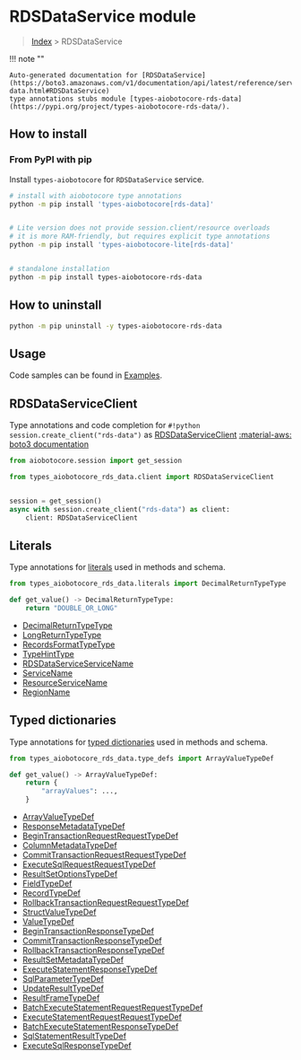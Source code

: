 # RDSDataService module

> [Index](../README.md) > RDSDataService


!!! note ""

    Auto-generated documentation for [RDSDataService](https://boto3.amazonaws.com/v1/documentation/api/latest/reference/services/rds-data.html#RDSDataService)
    type annotations stubs module [types-aiobotocore-rds-data](https://pypi.org/project/types-aiobotocore-rds-data/).

## How to install



### From PyPI with pip

Install `types-aiobotocore` for `RDSDataService` service.

```bash
# install with aiobotocore type annotations
python -m pip install 'types-aiobotocore[rds-data]'


# Lite version does not provide session.client/resource overloads
# it is more RAM-friendly, but requires explicit type annotations
python -m pip install 'types-aiobotocore-lite[rds-data]'


# standalone installation
python -m pip install types-aiobotocore-rds-data
```



## How to uninstall

```bash
python -m pip uninstall -y types-aiobotocore-rds-data
```

## Usage

Code samples can be found in [Examples](./usage.md).

## RDSDataServiceClient

Type annotations and code completion for  `#!python session.create_client("rds-data")` as [RDSDataServiceClient](./client.md)
[:material-aws: boto3 documentation](https://boto3.amazonaws.com/v1/documentation/api/latest/reference/services/rds-data.html#RDSDataService.Client)

```python title="Usage example"
from aiobotocore.session import get_session

from types_aiobotocore_rds_data.client import RDSDataServiceClient


session = get_session()
async with session.create_client("rds-data") as client:
    client: RDSDataServiceClient
```








## Literals

Type annotations for [literals](./literals.md) used in methods and schema.

```python title="Usage example"
from types_aiobotocore_rds_data.literals import DecimalReturnTypeType

def get_value() -> DecimalReturnTypeType:
    return "DOUBLE_OR_LONG"
```

- [DecimalReturnTypeType](./literals.md#decimalreturntypetype)
- [LongReturnTypeType](./literals.md#longreturntypetype)
- [RecordsFormatTypeType](./literals.md#recordsformattypetype)
- [TypeHintType](./literals.md#typehinttype)
- [RDSDataServiceServiceName](./literals.md#rdsdataserviceservicename)
- [ServiceName](./literals.md#servicename)
- [ResourceServiceName](./literals.md#resourceservicename)
- [RegionName](./literals.md#regionname)




## Typed dictionaries

Type annotations for [typed dictionaries](./type_defs.md) used in methods and schema.

```python title="Usage example"
from types_aiobotocore_rds_data.type_defs import ArrayValueTypeDef

def get_value() -> ArrayValueTypeDef:
    return {
        "arrayValues": ...,
    }
```

- [ArrayValueTypeDef](./type_defs.md#arrayvaluetypedef)
- [ResponseMetadataTypeDef](./type_defs.md#responsemetadatatypedef)
- [BeginTransactionRequestRequestTypeDef](./type_defs.md#begintransactionrequestrequesttypedef)
- [ColumnMetadataTypeDef](./type_defs.md#columnmetadatatypedef)
- [CommitTransactionRequestRequestTypeDef](./type_defs.md#committransactionrequestrequesttypedef)
- [ExecuteSqlRequestRequestTypeDef](./type_defs.md#executesqlrequestrequesttypedef)
- [ResultSetOptionsTypeDef](./type_defs.md#resultsetoptionstypedef)
- [FieldTypeDef](./type_defs.md#fieldtypedef)
- [RecordTypeDef](./type_defs.md#recordtypedef)
- [RollbackTransactionRequestRequestTypeDef](./type_defs.md#rollbacktransactionrequestrequesttypedef)
- [StructValueTypeDef](./type_defs.md#structvaluetypedef)
- [ValueTypeDef](./type_defs.md#valuetypedef)
- [BeginTransactionResponseTypeDef](./type_defs.md#begintransactionresponsetypedef)
- [CommitTransactionResponseTypeDef](./type_defs.md#committransactionresponsetypedef)
- [RollbackTransactionResponseTypeDef](./type_defs.md#rollbacktransactionresponsetypedef)
- [ResultSetMetadataTypeDef](./type_defs.md#resultsetmetadatatypedef)
- [ExecuteStatementResponseTypeDef](./type_defs.md#executestatementresponsetypedef)
- [SqlParameterTypeDef](./type_defs.md#sqlparametertypedef)
- [UpdateResultTypeDef](./type_defs.md#updateresulttypedef)
- [ResultFrameTypeDef](./type_defs.md#resultframetypedef)
- [BatchExecuteStatementRequestRequestTypeDef](./type_defs.md#batchexecutestatementrequestrequesttypedef)
- [ExecuteStatementRequestRequestTypeDef](./type_defs.md#executestatementrequestrequesttypedef)
- [BatchExecuteStatementResponseTypeDef](./type_defs.md#batchexecutestatementresponsetypedef)
- [SqlStatementResultTypeDef](./type_defs.md#sqlstatementresulttypedef)
- [ExecuteSqlResponseTypeDef](./type_defs.md#executesqlresponsetypedef)

